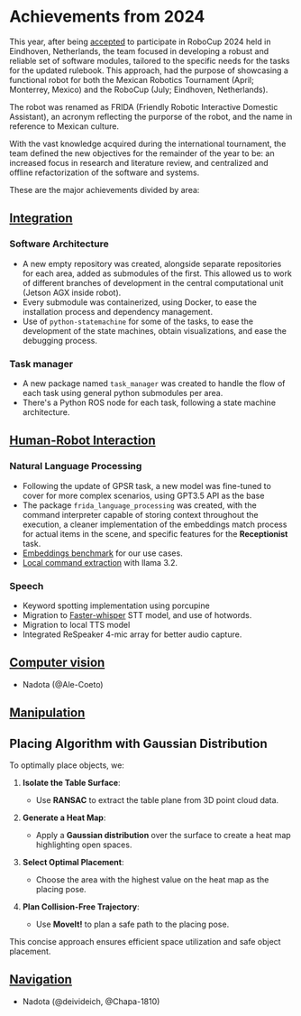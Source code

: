# Achievements from 2024

This year, after being [accepted](https://athome.robocup.org/2024-qualified-teams/) to participate in RoboCup 2024 held in Eindhoven, Netherlands, the team focused in developing a robust and reliable set of software modules, tailored to the specific needs for the tasks for the updated rulebook. This approach, had the purpose of showcasing a functional robot for both the Mexican Robotics Tournament (April; Monterrey, Mexico) and the RoboCup (July; Eindhoven, Netherlands).

The robot was renamed as FRIDA (Friendly Robotic Interactive Domestic Assistant), an acronym reflecting the purporse of the robot, and the name in reference to Mexican culture.

With the vast knowledge acquired during the international tournament, the team defined the new objectives for the remainder of the year to be: an increased focus in research and literature review, and centralized and offline refactorization of the software and systems.

These are the major achievements divided by area:

## [Integration](Integration/index.md)

### Software Architecture

- A new empty repository was created, alongside separate repositories for each area, added as submodules of the first. This allowed us to work of different branches of development in the central computational unit (Jetson AGX inside robot).
- Every submodule was containerized, using Docker, to ease the installation process and dependency management.
- Use of `python-statemachine` for some of the tasks, to ease the development of the state machines, obtain visualizations, and ease the debugging process.

### Task manager

- A new package named `task_manager` was created to handle the flow of each task using general python submodules per area.
- There's a Python ROS node for each task, following a state machine architecture.

## [Human-Robot Interaction](./Human-Robot%20Interaction/index.md)

### Natural Language Processing

- Following the update of GPSR task, a new model was fine-tuned to cover for more complex scenarios, using GPT3.5 API as the base
- The package `frida_language_processing` was created, with the command interpreter capable of storing context throughout the execution, a cleaner implementation of the embeddings match process for actual items in the scene, and specific features for the **Receptionist** task.
- [Embeddings benchmark](./Human-Robot%20Interaction/Areas/embeddings.md) for our use cases.
- [Local command extraction](./Human-Robot%20Interaction/Areas/LCE.md) with llama 3.2.

### Speech

- Keyword spotting implementation using porcupine
- Migration to [Faster-whisper](./Human-Robot%20Interaction/Areas/STT.md) STT model, and use of hotwords.
- Migration to local TTS model
- Integrated ReSpeaker 4-mic array for better audio capture.

## [Computer vision](./Computer%20Vision/index.md)

- Nadota (@Ale-Coeto)

## [Manipulation](Manipulation/index.md)

## Placing Algorithm with Gaussian Distribution

To optimally place objects, we:

1. **Isolate the Table Surface**:

   - Use **RANSAC** to extract the table plane from 3D point cloud data.

2. **Generate a Heat Map**:

   - Apply a **Gaussian distribution** over the surface to create a heat map highlighting open spaces.

3. **Select Optimal Placement**:

   - Choose the area with the highest value on the heat map as the placing pose.

4. **Plan Collision-Free Trajectory**:
   - Use **MoveIt!** to plan a safe path to the placing pose.

This concise approach ensures efficient space utilization and safe object placement.

## [Navigation](Navigation/index.md)

- Nadota (@deivideich, @Chapa-1810)
